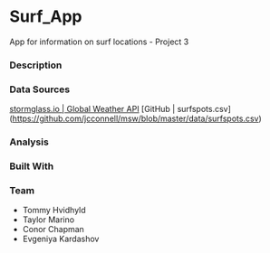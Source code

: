 # Surf_App
App for information on surf locations - Project 3

### Description

### Data Sources
[stormglass.io | Global Weather API](https://stormglass.io/)
[GitHub | surfspots.csv] (https://github.com/jcconnell/msw/blob/master/data/surfspots.csv)

### Analysis

### Built With

### Team
- Tommy Hvidhyld
- Taylor Marino
- Conor Chapman
- Evgeniya Kardashov
